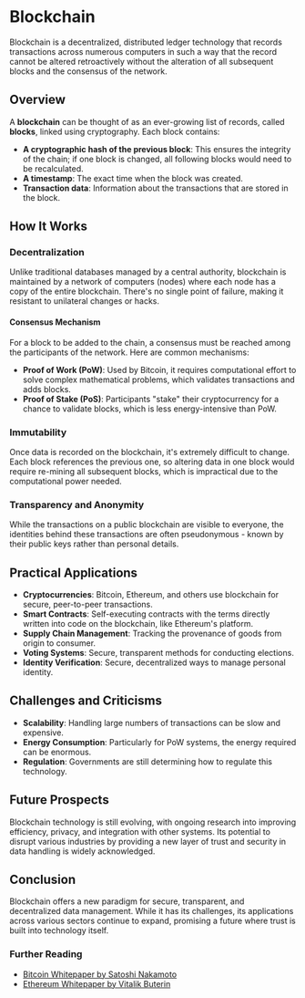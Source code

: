 # Blockchain

Blockchain is a decentralized, distributed ledger technology that records transactions across numerous computers in such a way that the record cannot be altered retroactively without the alteration of all subsequent blocks and the consensus of the network.

## Overview

A **blockchain** can be thought of as an ever-growing list of records, called **blocks**, linked using cryptography. Each block contains:

- **A cryptographic hash of the previous block**: This ensures the integrity of the chain; if one block is changed, all following blocks would need to be recalculated.
- **A timestamp**: The exact time when the block was created.
- **Transaction data**: Information about the transactions that are stored in the block.

## How It Works

### Decentralization

Unlike traditional databases managed by a central authority, blockchain is maintained by a network of computers (nodes) where each node has a copy of the entire blockchain. There's no single point of failure, making it resistant to unilateral changes or hacks.

#### Consensus Mechanism

For a block to be added to the chain, a consensus must be reached among the participants of the network. Here are common mechanisms:

- **Proof of Work (PoW)**: Used by Bitcoin, it requires computational effort to solve complex mathematical problems, which validates transactions and adds blocks.
- **Proof of Stake (PoS)**: Participants "stake" their cryptocurrency for a chance to validate blocks, which is less energy-intensive than PoW.

### Immutability

Once data is recorded on the blockchain, it's extremely difficult to change. Each block references the previous one, so altering data in one block would require re-mining all subsequent blocks, which is impractical due to the computational power needed.

### Transparency and Anonymity

While the transactions on a public blockchain are visible to everyone, the identities behind these transactions are often pseudonymous - known by their public keys rather than personal details.

## Practical Applications

- **Cryptocurrencies**: Bitcoin, Ethereum, and others use blockchain for secure, peer-to-peer transactions.
- **Smart Contracts**: Self-executing contracts with the terms directly written into code on the blockchain, like Ethereum's platform.
- **Supply Chain Management**: Tracking the provenance of goods from origin to consumer.
- **Voting Systems**: Secure, transparent methods for conducting elections.
- **Identity Verification**: Secure, decentralized ways to manage personal identity.

## Challenges and Criticisms

- **Scalability**: Handling large numbers of transactions can be slow and expensive.
- **Energy Consumption**: Particularly for PoW systems, the energy required can be enormous.
- **Regulation**: Governments are still determining how to regulate this technology.

## Future Prospects

Blockchain technology is still evolving, with ongoing research into improving efficiency, privacy, and integration with other systems. Its potential to disrupt various industries by providing a new layer of trust and security in data handling is widely acknowledged.

## Conclusion

Blockchain offers a new paradigm for secure, transparent, and decentralized data management. While it has its challenges, its applications across various sectors continue to expand, promising a future where trust is built into technology itself.

### Further Reading

- [Bitcoin Whitepaper by Satoshi Nakamoto](https://bitcoin.org/bitcoin.pdf)
- [Ethereum Whitepaper by Vitalik Buterin](https://ethereum.org/en/whitepaper/)

